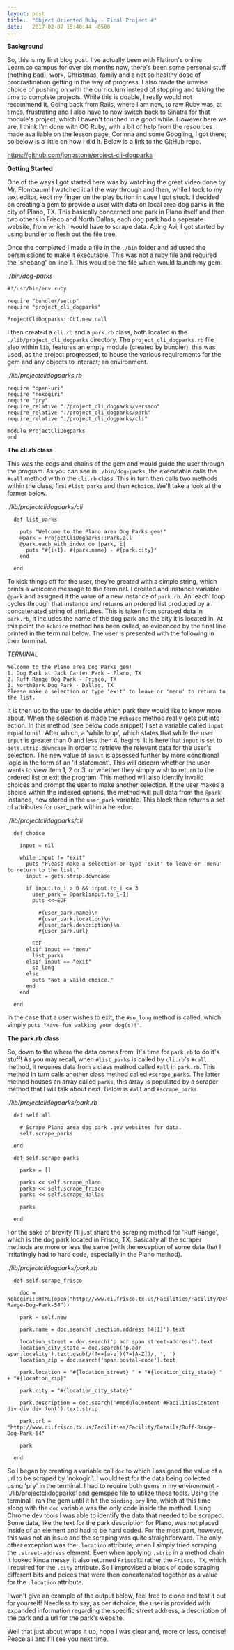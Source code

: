 ```yaml
---
layout: post
title:  "Object Oriented Ruby - Final Project #"
date:   2017-02-07 15:40:44 -0500
---
```


**Background**

So, this is my first blog post. I've actually been with Flatiron's online Learn.co campus for over six months now, there's been some personal stuff (nothing bad), work, Christmas, family and a not so healthy dose of procrastination getting in the way of progress. I also made the unwise choice of pushing on with the curriculum instead of stopping and taking the time to complete projects. While this is doable, I really would not recommend it. Going back from Rails, where I am now, to raw Ruby was, at times, frustrating and I also have to now switch back to Sinatra for that module's project, which I haven't touched in a good while. However here we are, I think I'm done with OO Ruby, with a bit of help from the resources made availiable on the lesson page, Corinna and some Googling, I got there; so below is a little on how I did it. Below is a link to the GitHub repo.

https://github.com/jonpstone/project-cli-dogparks

**Getting Started**

One of the ways I got started here was by watching the great video done by Mr. Flombaum! I watched it all the way through and then, while I took to my text editor, kept my finger on the play button in case I got stuck. I decided on creating a gem to provide a user with data on local area dog parks in the city of Plano, TX. This basically concerned one park in Plano itself and then two others in Frisco and North Dallas, each dog park had a seperate website, from which I would have to scrape data. Aping Avi, I got started by using bundler to flesh out the file tree.

Once the completed I made a file in the `./bin` folder and adjusted the persmissions to make it executable. This was not a ruby file and required the 'shebang' on line 1. This would be the file which would launch my gem.

*./bin/dog-parks*
```
#!/usr/bin/env ruby

require "bundler/setup"
require "project_cli_dogparks"

ProjectCliDogparks::CLI.new.call
```

I then created a `cli.rb` and a `park.rb` class, both located in the `./lib/project_cli_dogparks` directory. The `project_cli_dogparks.rb` file also within `lib`, features an empty module (created by bundler), this was used, as the project progressed, to house the various requirements for the gem and any objects to interact; an environment.

*./lib/projectclidogparks.rb*
```
require "open-uri"
require "nokogiri"
require "pry"
require_relative "./project_cli_dogparks/version"
require_relative "./project_cli_dogparks/park"
require_relative "./project_cli_dogparks/cli"

module ProjectCliDogparks
end
```

**The cli.rb class**

This was the cogs and chains of the gem and would guide the user through the program. As you can see in `./bin/dog-parks`, the executable calls the `#call` method within the `cli.rb` class. This in turn then calls two methods within the class, first `#list_parks` and then `#choice`. We'll take a look at the former below.

*./lib/projectclidogparks/cli*
```
  def list_parks
	
    puts "Welcome to the Plano area Dog Parks gem!"
    @park = ProjectCliDogparks::Park.all
    @park.each_with_index do |park, i|
      puts "#{i+1}. #{park.name} - #{park.city}"
    end
		
  end
```

To kick things off for the user, they're greated with a simple string, which prints a welcome message to the terminal. I created and instance variable `@park` and assigned it the value of a new instance of `park.rb`. An 'each' loop cycles through that instance and returns an ordered list produced by a concatenated string of attritubes. This is taken from scraped data in `park.rb`, it includes the name of the dog park and the city it is located in. At this point the `#choice` method has been called, as evidenced by the final line printed in the terminal below. The user is presented with the following in their terminal.

*TERMINAL*
```
Welcome to the Plano area Dog Parks gem!
1. Dog Park at Jack Carter Park - Plano, TX
2. Ruff Range Dog Park - Frisco, TX
3. NorthBark Dog Park - Dallas, TX
Please make a selection or type 'exit' to leave or 'menu' to return to the list.
```

It is then up to the user to decide which park they would like to know more about. When the selection is made the `#choice` method really gets put into action. In this method (see below code snippet) I set a variable called `input` equal to `nil`. After which, a 'while loop', which states that while the user `input` is greater than 0 and less then 4, begins. It is here that `input` is set to `gets.strip.downcase` in order to retrieve the relevant data for the user's selection. The new value of `input` is assessed further by more conditional logic in the form of an 'if statement'. This will discern whether the user wants to view item 1, 2 or 3, or whether they simply wish to return to the ordered list or exit the program. This method will also identify invalid choices and prompt the user to make another selection. If the user makes a choice within the indexed options, the method will pull data from the `@park` instance, now stored in the `user_park` variable. This block then returns a set of attributes for user_park within a heredoc.

*./lib/projectclidogparks/cli*
```
  def choice
	
    input = nil

    while input != "exit"
      puts "Please make a selection or type 'exit' to leave or 'menu' to return to the list."
      input = gets.strip.downcase

      if input.to_i > 0 && input.to_i <= 3
        user_park = @park[input.to_i-1]
        puts <<~EOF

          #{user_park.name}\n
          #{user_park.location}\n
          #{user_park.description}\n
          #{user_park.url}

        EOF
      elsif input == "menu"
        list_parks
      elsif input == "exit"
        so_long
      else
        puts "Not a vaild choice."
      end
    end
		
  end
```

In the case that a user wishes to exit, the `#so_long` method is called, which simply `puts "Have fun walking your dog(s)!"`.

**The park.rb class**

So, down to the where the data comes from. It's time for `park.rb` to do it's stuff! As you may recall, when `#list_parks` is called by `cli.rb`'s `#call` method, it requires data from a class method called `#all` in `park.rb`. This method in turn calls another class method called `#scrape_parks`. The latter method houses an array called `parks`, this array is populated by a scraper method that I will talk about next. Below is `#all` and `#scrape_parks`.

*./lib/projectclidogparks/park.rb*
```
  def self.all
	
    # Scrape Plano area dog park .gov websites for data.
    self.scrape_parks
		
  end

  def self.scrape_parks
	
    parks = []

    parks << self.scrape_plano
    parks << self.scrape_frisco
    parks << self.scrape_dallas

    parks
		
  end
```

For the sake of brevity I'll just share the scraping method for 'Ruff Range', which is the dog park located in Frisco, TX. Basically all the scraper methods are more or less the same (with the exception of some data that I irritatingly had to hard code, especially in the Plano method).

*./lib/projectclidogparks/park.rb*
```
  def self.scrape_frisco
	
    doc = Nokogiri::HTML(open("http://www.ci.frisco.tx.us/Facilities/Facility/Details/Ruff-Range-Dog-Park-54"))

    park = self.new

    park.name = doc.search('.section.address h4[1]').text

    location_street = doc.search('p.adr span.street-address').text
    location_city_state = doc.search('p.adr span.locality').text.gsub(/(?<=[a-z])(?=[A-Z])/, ', ')
    location_zip = doc.search('span.postal-code').text

    park.location = "#{location_street} " + "#{location_city_state} " + "#{location_zip}"

    park.city = "#{location_city_state}"

    park.description = doc.search('#moduleContent #FacilitiesContent div div div font').text.strip

    park.url = "http://www.ci.frisco.tx.us/Facilities/Facility/Details/Ruff-Range-Dog-Park-54"
		
    park
		
  end
```

So I began by creating a variable call `doc` to which I assigned the value of a url to be scraped by 'nokogiri'. I would test for the data being collected using 'pry' in the terminal. I had to require both gems in my environment - './lib/projectclidogparks' and gemspec file to utilize these tools. Using the terminal I ran the gem until it hit the `binding.pry` line, which at this time along with the `doc` variable was the only code inside the method. Using Chrome dev tools I was able to identify the data that needed to be scraped. Some data, like the text for the park description for Plano, was not placed inside of an element and had to be hard coded. For the most part, however, this was not an issue and the scraping was quite straightforward. The only other exception was the `.location` attribute, when I simply tried scraping the `.street-address` element. Even when applying `.strip` in a method chain it looked kinda messy, it also returned `FriscoTX` rather the `Frisco, TX`, which I required for the `.city` attribute. So I improvised a block of code scraping different bits and peices that were then concatenated together as a value for the `.location` attribute.

I won't give an example of the output below, feel free to clone and test it out for yourself! Needless to say, as per #choice, the user is provided with expanded information regarding the specific street address, a description of the park and a url for the park's website. 

Well that just about wraps it up, hope I was clear and, more or less, concise! Peace all and I'll see you next time.
